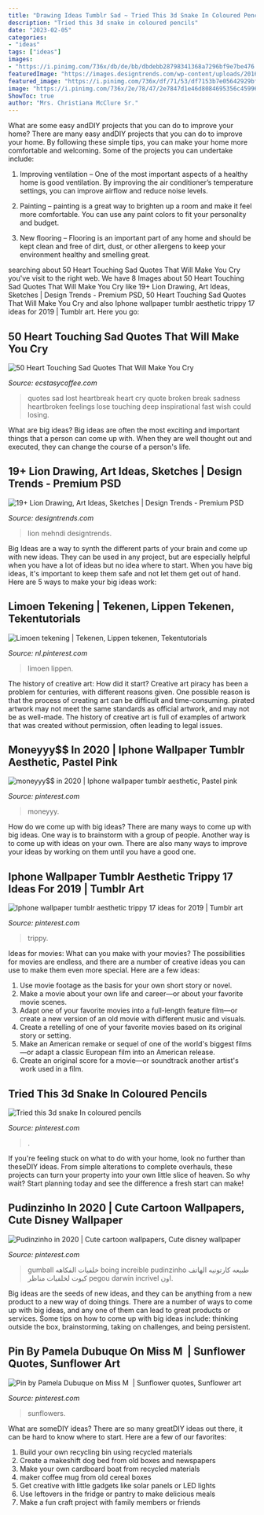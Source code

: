```yaml
---
title: "Drawing Ideas Tumblr Sad ~ Tried This 3d Snake In Coloured Pencils"
description: "Tried this 3d snake in coloured pencils"
date: "2023-02-05"
categories:
- "ideas"
tags: ["ideas"]
images:
- "https://i.pinimg.com/736x/db/de/bb/dbdebb28798341368a7296bf9e7be476.jpg"
featuredImage: "https://images.designtrends.com/wp-content/uploads/2016/03/09122247/Cool-Drawing2.jpg"
featured_image: "https://i.pinimg.com/736x/df/71/53/df7153b7e05642929bfe250f1765aa3c.jpg"
image: "https://i.pinimg.com/736x/2e/78/47/2e7847d1e46d8084695356c45996961e.jpg"
ShowToc: true
author: "Mrs. Christiana McClure Sr."
---
```



What are some easy andDIY projects that you can do to improve your home?
There are many easy andDIY projects that you can do to improve your home. By following these simple tips, you can make your home more comfortable and welcoming. Some of the projects you can undertake include:
1. Improving ventilation – One of the most important aspects of a healthy home is good ventilation. By improving the air conditioner’s temperature settings, you can improve airflow and reduce noise levels.

2. Painting – painting is a great way to brighten up a room and make it feel more comfortable. You can use any paint colors to fit your personality and budget.

3. New flooring – Flooring is an important part of any home and should be kept clean and free of dirt, dust, or other allergens to keep your environment healthy and smelling great.

	

		
searching about 50 Heart Touching Sad Quotes That Will Make You Cry you've visit to the right web. We have 8 Images about 50 Heart Touching Sad Quotes That Will Make You Cry like 19+ Lion Drawing, Art Ideas, Sketches | Design Trends - Premium PSD, 50 Heart Touching Sad Quotes That Will Make You Cry and also Iphone wallpaper tumblr aesthetic trippy 17 ideas for 2019 | Tumblr art. Here you go:
		
    
## 50 Heart Touching Sad Quotes That Will Make You Cry

<img loading=lazy src="https://i1.wp.com/www.ecstasycoffee.com/wp-content/uploads/2016/10/I-just-wish-I-could-lose-these-feelings-as-fast-as-I-lost-you....jpg?resize=500%2C740" onerror="this.onerror=null;this.src='https://tse3.mm.bing.net/th?id=OIP.DzYRruKIe3tzmpvGAzQqSwHaK9&amp;pid=15.1';" alt="50 Heart Touching Sad Quotes That Will Make You Cry">

_Source: ecstasycoffee.com_

>quotes sad lost heartbreak heart cry quote broken break sadness heartbroken feelings lose touching deep inspirational fast wish could losing. 

	

What are big ideas?
Big ideas are often the most exciting and important things that a person can come up with. When they are well thought out and executed, they can change the course of a person's life.

    
## 19+ Lion Drawing, Art Ideas, Sketches | Design Trends - Premium PSD

<img loading=lazy src="https://images.designtrends.com/wp-content/uploads/2016/03/09122247/Cool-Drawing2.jpg" onerror="this.onerror=null;this.src='https://tse4.mm.bing.net/th?id=OIP.fwV9ogzOahi82aOjEdPyGgHaKa&amp;pid=15.1';" alt="19+ Lion Drawing, Art Ideas, Sketches | Design Trends - Premium PSD">

_Source: designtrends.com_

>lion mehndi designtrends. 

	

Big Ideas are a way to synth the different parts of your brain and come up with new ideas. They can be used in any project, but are especially helpful when you have a lot of ideas but no idea where to start. When you have big ideas, it's important to keep them safe and not let them get out of hand. Here are 5 ways to make your big ideas work: 

    
## Limoen Tekening | Tekenen, Lippen Tekenen, Tekentutorials

<img loading=lazy src="https://i.pinimg.com/736x/2e/4f/8a/2e4f8a6baf8634aec91f48fa1bf859db.jpg" onerror="this.onerror=null;this.src='https://tse2.mm.bing.net/th?id=OIP.S95A5Cy6IOjt1qnJuDVskgHaJ3&amp;pid=15.1';" alt="Limoen tekening | Tekenen, Lippen tekenen, Tekentutorials">

_Source: nl.pinterest.com_

>limoen lippen. 

	

The history of creative art: How did it start?
Creative art piracy has been a problem for centuries, with different reasons given. One possible reason is that the process of creating art can be difficult and time-consuming. pirated artwork may not meet the same standards as official artwork, and may not be as well-made. The history of creative art is full of examples of artwork that was created without permission, often leading to legal issues.

    
## Moneyyy$$ In 2020 | Iphone Wallpaper Tumblr Aesthetic, Pastel Pink

<img loading=lazy src="https://i.pinimg.com/736x/57/c2/ad/57c2ad178db03619d901cecf0c520355.jpg" onerror="this.onerror=null;this.src='https://tse1.mm.bing.net/th?id=OIP.hfuN5L-LoUpO1XR8NgjFpAHaNJ&amp;pid=15.1';" alt="moneyyy$$ in 2020 | Iphone wallpaper tumblr aesthetic, Pastel pink">

_Source: pinterest.com_

>moneyyy. 

	

How do we come up with big ideas?
There are many ways to come up with big ideas. One way is to brainstorm with a group of people. Another way is to come up with ideas on your own. There are also many ways to improve your ideas by working on them until you have a good one.

    
## Iphone Wallpaper Tumblr Aesthetic Trippy 17 Ideas For 2019 | Tumblr Art

<img loading=lazy src="https://i.pinimg.com/736x/db/de/bb/dbdebb28798341368a7296bf9e7be476.jpg" onerror="this.onerror=null;this.src='https://tse3.mm.bing.net/th?id=OIP.uBcJfOaNZS2xwFX196RrkwAAAA&amp;pid=15.1';" alt="Iphone wallpaper tumblr aesthetic trippy 17 ideas for 2019 | Tumblr art">

_Source: pinterest.com_

>trippy. 

	

Ideas for movies: What can you make with your movies?
The possibilities for movies are endless, and there are a number of creative ideas you can use to make them even more special. Here are a few ideas:
1. Use movie footage as the basis for your own short story or novel.
2. Make a movie about your own life and career—or about your favorite movie scenes.
3. Adapt one of your favorite movies into a full-length feature film—or create a new version of an old movie with different music and visuals.
4. Create a retelling of one of your favorite movies based on its original story or setting.
5. Make an American remake or sequel of one of the world's biggest films—or adapt a classic European film into an American release.
6. Create an original score for a movie—or soundtrack another artist's work used in a film.
    
## Tried This 3d Snake In Coloured Pencils

<img loading=lazy src="https://i.pinimg.com/736x/2e/78/47/2e7847d1e46d8084695356c45996961e.jpg" onerror="this.onerror=null;this.src='https://tse1.mm.bing.net/th?id=OIP.HhJ726uxIIC257au2hyqZgHaKq&amp;pid=15.1';" alt="Tried this 3d snake In coloured pencils">

_Source: pinterest.com_

>. 

	

If you're feeling stuck on what to do with your home, look no further than theseDIY ideas. From simple alterations to complete overhauls, these projects can turn your property into your own little slice of heaven. So why wait? Start planning today and see the difference a fresh start can make!

    
## Pudinzinho In 2020 | Cute Cartoon Wallpapers, Cute Disney Wallpaper

<img loading=lazy src="https://i.pinimg.com/736x/cf/1f/9a/cf1f9a065866e14ce702f0cb2cd291bd.jpg" onerror="this.onerror=null;this.src='https://tse4.mm.bing.net/th?id=OIP.TTKjVrW3tSFBKq2G3a5a5gHaNJ&amp;pid=15.1';" alt="Pudinzinho in 2020 | Cute cartoon wallpapers, Cute disney wallpaper">

_Source: pinterest.com_

>gumball خلفيات الفكاهه boing increible pudinzinho طبيعه كارتونيه الهاتف كيوت لخلفيات مناظر pegou darwin incrivel اون. 

	

Big ideas are the seeds of new ideas, and they can be anything from a new product to a new way of doing things. There are a number of ways to come up with big ideas, and any one of them can lead to great products or services. Some tips on how to come up with big ideas include: thinking outside the box, brainstorming, taking on challenges, and being persistent.

    
## Pin By Pamela Dubuque On Miss M ️ | Sunflower Quotes, Sunflower Art

<img loading=lazy src="https://i.pinimg.com/736x/df/71/53/df7153b7e05642929bfe250f1765aa3c.jpg" onerror="this.onerror=null;this.src='https://tse2.mm.bing.net/th?id=OIP.4Bjr8Kk4pfxXYkHza2p6rAHaJ3&amp;pid=15.1';" alt="Pin by Pamela Dubuque on Miss M ️ | Sunflower quotes, Sunflower art">

_Source: pinterest.com_

>sunflowers. 

	

What are someDIY ideas?
There are so many greatDIY ideas out there, it can be hard to know where to start. Here are a few of our favorites: 
1. Build your own recycling bin using recycled materials 
2. Create a makeshift dog bed from old boxes and newspapers 
3. Make your own cardboard boat from recycled materials 
4. maker coffee mug from old cereal boxes 
5. Get creative with little gadgets like solar panels or LED lights 
6. Use leftovers in the fridge or pantry to make delicious meals 
7. Make a fun craft project with family members or friends 

